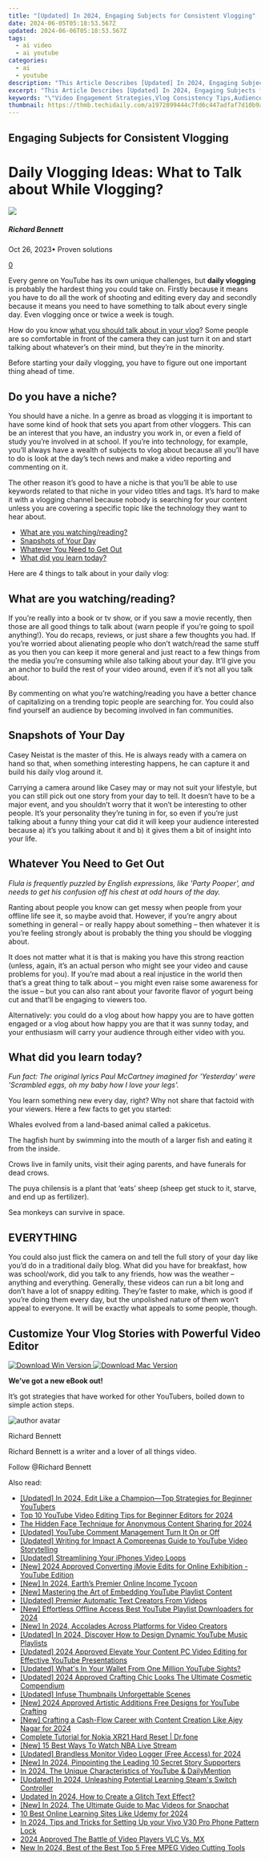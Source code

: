 ```yaml
---
title: "[Updated] In 2024, Engaging Subjects for Consistent Vlogging"
date: 2024-06-05T05:18:53.567Z
updated: 2024-06-06T05:18:53.567Z
tags:
  - ai video
  - ai youtube
categories:
  - ai
  - youtube
description: "This Article Describes [Updated] In 2024, Engaging Subjects for Consistent Vlogging"
excerpt: "This Article Describes [Updated] In 2024, Engaging Subjects for Consistent Vlogging"
keywords: "\"Video Engagement Strategies,Vlog Consistency Tips,Audience-Driven Content,Vlogging Frequency Guide,Topic Selection For Videos,Maintaining Vlogger Interest,Captivating Vlog Subjects\""
thumbnail: https://thmb.techidaily.com/a1972899444c7fd6c447adfaf7d10b9ab8c7ebd024be2fc74b2760fa4d84aacb.jpg
---
```


## Engaging Subjects for Consistent Vlogging

# Daily Vlogging Ideas: What to Talk about While Vlogging?

![](https://images.wondershare.com/filmora/article-images/richard-bennett.jpg)

##### Richard Bennett

 Oct 26, 2023• Proven solutions

[0](#commentsBoxSeoTemplate)

Every genre on YouTube has its own unique challenges, but **daily vlogging** is probably the hardest thing you could take on. Firstly because it means you have to do all the work of shooting and editing every day and secondly because it means you need to have something to talk about every single day. Even vlogging once or twice a week is tough.

How do you know [what you should talk about in your vlog](https://tools.techidaily.com/wondershare/filmora/download/)? Some people are so comfortable in front of the camera they can just turn it on and start talking about whatever’s on their mind, but they’re in the minority.

Before starting your daily vlogging, you have to figure out one important thing ahead of time.

## Do you have a niche?

  You should have a niche. In a genre as broad as vlogging it is important to have some kind of hook that sets you apart from other vloggers. This can be an interest that you have, an industry you work in, or even a field of study you’re involved in at school. If you’re into technology, for example, you’ll always have a wealth of subjects to vlog about because all you’ll have to do is look at the day’s tech news and make a video reporting and commenting on it.

The other reason it’s good to have a niche is that you’ll be able to use keywords related to that niche in your video titles and tags. It’s hard to make it with a vlogging channel because nobody is searching for your content unless you are covering a specific topic like the technology they want to hear about.

* [What are you watching/reading?](#watching)
* [Snapshots of Your Day](#snapshots)
* [Whatever You Need to Get Out](#get-out)
* [What did you learn today?](#learn)

Here are 4 things to talk about in your daily vlog:

## What are you watching/reading?

 If you’re really into a book or tv show, or if you saw a movie recently, then those are all good things to talk about (warn people if you’re going to spoil anything!). You do recaps, reviews, or just share a few thoughts you had. If you’re worried about alienating people who don’t watch/read the same stuff as you then you can keep it more general and just react to a few things from the media you’re consuming while also talking about your day. It’ll give you an anchor to build the rest of your video around, even if it’s not all you talk about.

By commenting on what you’re watching/reading you have a better chance of capitalizing on a trending topic people are searching for. You could also find yourself an audience by becoming involved in fan communities.

## Snapshots of Your Day

 Casey Neistat is the master of this. He is always ready with a camera on hand so that, when something interesting happens, he can capture it and build his daily vlog around it.

Carrying a camera around like Casey may or may not suit your lifestyle, but you can still pick out one story from your day to tell. It doesn’t have to be a major event, and you shouldn’t worry that it won’t be interesting to other people. It’s your personality they’re tuning in for, so even if you’re just talking about a funny thing your cat did it will keep your audience interested because a) it’s you talking about it and b) it gives them a bit of insight into your life.

## Whatever You Need to Get Out

_Flula is frequently puzzled by English expressions, like 'Party Pooper', and needs to get his confusion off his chest at odd hours of the day._

 Ranting about people you know can get messy when people from your offline life see it, so maybe avoid that. However, if you’re angry about something in general – or really happy about something – then whatever it is you’re feeling strongly about is probably the thing you should be vlogging about.

It does not matter what it is that is making you have this strong reaction (unless, again, it’s an actual person who might see your video and cause problems for you). If you’re mad about a real injustice in the world then that’s a great thing to talk about – you might even raise some awareness for the issue – but you can also rant about your favorite flavor of yogurt being cut and that’ll be engaging to viewers too.

Alternatively: you could do a vlog about how happy you are to have gotten engaged or a vlog about how happy you are that it was sunny today, and your enthusiasm will carry your audience through either video with you.

## What did you learn today?

 _Fun fact: The original lyrics Paul McCartney imagined for 'Yesterday' were 'Scrambled eggs, oh my baby how I love your legs'._

 You learn something new every day, right? Why not share that factoid with your viewers. Here a few facts to get you started:

 Whales evolved from a land-based animal called a pakicetus.

The hagfish hunt by swimming into the mouth of a larger fish and eating it from the inside.

Crows live in family units, visit their aging parents, and have funerals for dead crows.

The puya chilensis is a plant that ‘eats’ sheep (sheep get stuck to it, starve, and end up as fertilizer).

Sea monkeys can survive in space.

## EVERYTHING

You could also just flick the camera on and tell the full story of your day like you’d do in a traditional daily blog. What did you have for breakfast, how was school/work, did you talk to any friends, how was the weather – anything and everything. Generally, these videos can run a bit long and don’t have a lot of snappy editing. They’re faster to make, which is good if you’re doing them every day, but the unpolished nature of them won’t appeal to everyone. It will be exactly what appeals to some people, though.

## Customize Your Vlog Stories with Powerful Video Editor

[![Download Win Version](https://images.wondershare.com/filmora/guide/download-btn-win.jpg) ](https://tools.techidaily.com/wondershare/filmora/download/) [![Download Mac Version](https://images.wondershare.com/filmora/guide/download-btn-mac.jpg) ](https://tools.techidaily.com/wondershare/filmora/download/)

**We’ve got a new eBook out!**

It’s got strategies that have worked for other YouTubers, boiled down to simple action steps.

![author avatar](https://images.wondershare.com/filmora/article-images/richard-bennett.jpg)

Richard Bennett

Richard Bennett is a writer and a lover of all things video.

Follow @Richard Bennett

<span class="atpl-alsoreadstyle">Also read:</span>
<div><ul>
<li><a href="https://facebook-record-videos.techidaily.com/updated-in-2024-edit-like-a-championtop-strategies-for-beginner-youtubers/"><u>[Updated] In 2024, Edit Like a Champion—Top Strategies for Beginner YouTubers</u></a></li>
<li><a href="https://facebook-record-videos.techidaily.com/top-10-youtube-video-editing-tips-for-beginner-editors-for-2024/"><u>Top 10 YouTube Video Editing Tips for Beginner Editors for 2024</u></a></li>
<li><a href="https://facebook-record-videos.techidaily.com/the-hidden-face-technique-for-anonymous-content-sharing-for-2024/"><u>The Hidden Face Technique for Anonymous Content Sharing for 2024</u></a></li>
<li><a href="https://facebook-record-videos.techidaily.com/updated-youtube-comment-management-turn-it-on-or-off/"><u>[Updated] YouTube Comment Management  Turn It On or Off</u></a></li>
<li><a href="https://facebook-record-videos.techidaily.com/updated-writing-for-impact-a-compreenas-guide-to-youtube-video-storytelling/"><u>[Updated] Writing for Impact  A Compreenas Guide to YouTube Video Storytelling</u></a></li>
<li><a href="https://facebook-record-videos.techidaily.com/updated-streamlining-your-iphones-video-loops/"><u>[Updated] Streamlining Your iPhones Video Loops</u></a></li>
<li><a href="https://facebook-record-videos.techidaily.com/new-2024-approved-converting-imovie-edits-for-online-exhibition-youtube-edition/"><u>[New] 2024 Approved  Converting iMovie Edits for Online Exhibition - YouTube Edition</u></a></li>
<li><a href="https://facebook-record-videos.techidaily.com/new-in-2024-earths-premier-online-income-tycoon/"><u>[New] In 2024, Earth’s Premier Online Income Tycoon</u></a></li>
<li><a href="https://facebook-record-videos.techidaily.com/new-mastering-the-art-of-embedding-youtube-playlist-content/"><u>[New] Mastering the Art of Embedding YouTube Playlist Content</u></a></li>
<li><a href="https://facebook-record-videos.techidaily.com/updated-premier-automatic-text-creators-from-videos/"><u>[Updated] Premier Automatic Text Creators From Videos</u></a></li>
<li><a href="https://facebook-record-videos.techidaily.com/new-effortless-offline-access-best-youtube-playlist-downloaders-for-2024/"><u>[New] Effortless Offline Access  Best YouTube Playlist Downloaders for 2024</u></a></li>
<li><a href="https://facebook-record-videos.techidaily.com/new-in-2024-accolades-across-platforms-for-video-creators/"><u>[New] In 2024, Accolades Across Platforms for Video Creators</u></a></li>
<li><a href="https://facebook-record-videos.techidaily.com/updated-in-2024-discover-how-to-design-dynamic-youtube-music-playlists/"><u>[Updated] In 2024, Discover How to Design Dynamic YouTube Music Playlists</u></a></li>
<li><a href="https://facebook-record-videos.techidaily.com/updated-2024-approved-elevate-your-content-pc-video-editing-for-effective-youtube-presentations/"><u>[Updated] 2024 Approved  Elevate Your Content  PC Video Editing for Effective YouTube Presentations</u></a></li>
<li><a href="https://facebook-record-videos.techidaily.com/updated-whats-in-your-wallet-from-one-million-youtube-sights/"><u>[Updated] What's In Your Wallet From One Million YouTube Sights?</u></a></li>
<li><a href="https://facebook-record-videos.techidaily.com/updated-2024-approved-crafting-chic-looks-the-ultimate-cosmetic-compendium/"><u>[Updated] 2024 Approved  Crafting Chic Looks  The Ultimate Cosmetic Compendium</u></a></li>
<li><a href="https://facebook-record-videos.techidaily.com/updated-infuse-thumbnails-unforgettable-scenes/"><u>[Updated] Infuse Thumbnails  Unforgettable Scenes</u></a></li>
<li><a href="https://facebook-record-videos.techidaily.com/new-2024-approved-artistic-additions-free-designs-for-youtube-crafting/"><u>[New] 2024 Approved  Artistic Additions  Free Designs for YouTube Crafting</u></a></li>
<li><a href="https://facebook-record-videos.techidaily.com/new-crafting-a-cash-flow-career-with-content-creation-like-ajey-nagar-for-2024/"><u>[New] Crafting a Cash-Flow Career with Content Creation Like Ajey Nagar for 2024</u></a></li>
<li><a href="https://techidaily.com/complete-tutorial-for-nokia-xr21-hard-reset-drfone-by-drfone-reset-android-reset-android/"><u>Complete Tutorial for Nokia XR21 Hard Reset | Dr.fone</u></a></li>
<li><a href="https://extra-skills.techidaily.com/new-15-best-ways-to-watch-nba-live-stream/"><u>[New] 15 Best Ways To Watch NBA Live Stream</u></a></li>
<li><a href="https://on-screen-recording.techidaily.com/updated-brandless-monitor-video-logger-free-access-for-2024/"><u>[Updated] Brandless Monitor Video Logger (Free Access) for 2024</u></a></li>
<li><a href="https://instagram-videos.techidaily.com/new-in-2024-pinpointing-the-leading-10-secret-story-supporters/"><u>[New] In 2024, Pinpointing the Leading 10 Secret Story Supporters</u></a></li>
<li><a href="https://youtube-help.techidaily.com/in-2024-the-unique-characteristics-of-youtube-and-dailymention/"><u>In 2024, The Unique Characteristics of YouTube & DailyMention</u></a></li>
<li><a href="https://on-screen-recording.techidaily.com/updated-in-2024-unleashing-potential-learning-steams-switch-controller/"><u>[Updated] In 2024, Unleashing Potential  Learning Steam's Switch Controller</u></a></li>
<li><a href="https://ai-editing-video.techidaily.com/updated-in-2024-how-to-create-a-glitch-text-effect/"><u>Updated In 2024, How to Create a Glitch Text Effect?</u></a></li>
<li><a href="https://snapchat-videos.techidaily.com/new-in-2024-the-ultimate-guide-to-mac-videos-for-snapchat/"><u>[New] In 2024, The Ultimate Guide to Mac Videos for Snapchat</u></a></li>
<li><a href="https://digital-screen-recording.techidaily.com/10-best-online-learning-sites-like-udemy-for-2024/"><u>10 Best Online Learning Sites Like Udemy for 2024</u></a></li>
<li><a href="https://unlock-android.techidaily.com/in-2024-tips-and-tricks-for-setting-up-your-vivo-v30-pro-phone-pattern-lock-by-drfone-android/"><u>In 2024, Tips and Tricks for Setting Up your Vivo V30 Pro Phone Pattern Lock</u></a></li>
<li><a href="https://some-tips.techidaily.com/2024-approved-the-battle-of-video-players-vlc-vs-mx/"><u>2024 Approved  The Battle of Video Players  VLC Vs. MX</u></a></li>
<li><a href="https://ai-video-apps.techidaily.com/new-in-2024-best-of-the-best-top-5-free-mpeg-video-cutting-tools/"><u>New In 2024, Best of the Best Top 5 Free MPEG Video Cutting Tools</u></a></li>
</ul></div>

<ins class="adsbygoogle"
      style="display:block"
      data-ad-client="ca-pub-7571918770474297"
      data-ad-slot="8358498916"
      data-ad-format="auto"
      data-full-width-responsive="true"></ins>